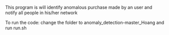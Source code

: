 This program is will identify anomalous purchase made by an user and notify all people in his/her network

To run the code: change the folder to anomaly_detection-master_Hoang and run run.sh
